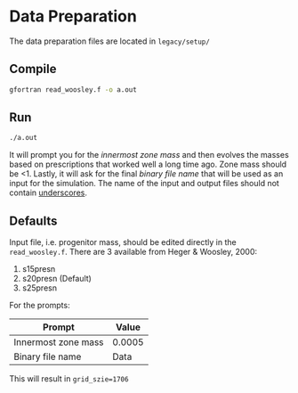 # Data Preparation

The data preparation files are located in `legacy/setup/`

## Compile

```bash
gfortran read_woosley.f -o a.out
```

## Run

```bash
./a.out
```

It will prompt you for the *innermost zone mass* and then evolves the masses based on prescriptions that worked well a long time ago. Zone mass should be <1. Lastly, it will ask for the final *binary file name* that will be used as an input for the simulation. The name of the input and output files should not contain <ins>underscores</ins>.

## Defaults

Input file, i.e. progenitor mass, should be edited directly in the `read_woosley.f`. There are 3 available from Heger & Woosley, 2000:

1. s15presn 
2. s20presn (Default)
3. s25presn

For the prompts:

| Prompt              | Value  |
| ------------------- | ------ |
| Innermost zone mass | 0.0005 |
| Binary file name    | Data   |

This will result in `grid_szie=1706`

